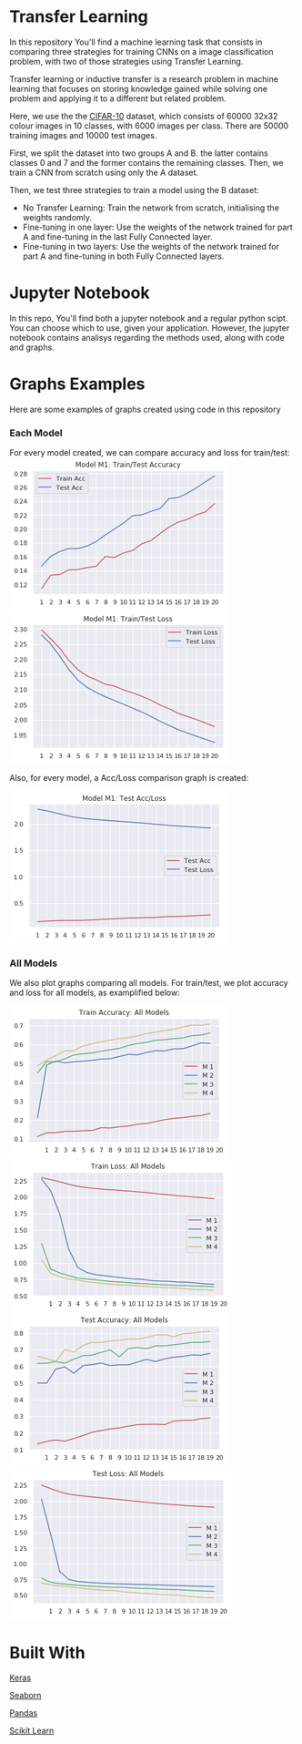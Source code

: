 # Transfer Learning


In this repository You'll find a machine learning task that consists in comparing three strategies for training CNNs on a image classification problem, with two of those strategies using Transfer Learning.

Transfer learning or inductive transfer is a research problem in machine learning that focuses on storing knowledge gained while solving one problem and applying it to a different but related problem.

Here, we use the the [CIFAR-10](https://www.cs.toronto.edu/~kriz/cifar.html) dataset, which consists of 60000 32x32 colour images in 10 classes, with 6000 images per class. There are 50000 training images and 10000 test images.

First, we split the dataset into two groups A and B. the latter contains classes 0 and 7 and the former contains the remaining classes. Then, we train a CNN from scratch using only the A dataset.

Then, we test three strategies to train a model using the B dataset:
* No Transfer Learning: Train the network from scratch, initialising the weights randomly.
* Fine-tuning in one layer: Use the weights of the network trained for part A and fine-tuning
in the last Fully Connected layer.
* Fine-tuning in two layers: Use the weights of the network trained for part A and fine-tuning
in both Fully Connected layers.
<!-- Transfer learning assignment from Machine Learning class @ UFMG. If You want further description for the assignment, you can read the assignment's description [here](SpecificationTP2.pdf). -->

# Jupyter Notebook
In this repo, You'll find both a jupyter notebook and a regular python scipt. You can choose which to use, given your application. However, the jupyter notebook
contains analisys regarding the methods used, along with code and graphs.

# Graphs Examples
Here are some examples of graphs created using code in this repository

### Each Model
For every model created, we can compare accuracy and loss for train/test:
![Train/Test Acc](/images/traintestacc.png "Acc Graph")
![Train/Test Loss](/images/traintestloss.png "Loss Graph")


Also, for every model, a Acc/Loss comparison graph is created:

![Test Acc/Loss](/images/testaccloss.png "Test Acc/Loss")


### All Models
We also plot graphs comparing all models. For train/test, we plot accuracy and loss for all models, as examplified below:

![Train Acc All](/images/trainaccall.png "All Train Acc")
![Train Loss ALl](/images/trainlossall.png "All Train Loss")
![Test Acc All](/images/testaccall.png "All Test Acc")
![Test Loss All](/images/testlossall.png "All Test Loss")
# Built With
[Keras](https://keras.io)

[Seaborn](https://seaborn.pydata.org)

[Pandas](https://pandas.pydata.org/)

[Scikit Learn](https://scikit-learn.org)
